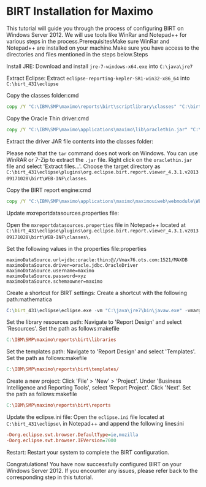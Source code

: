 # BIRT Installation for Maximo

This tutorial will guide you through the process of configuring BIRT on Windows Server 2012. We will use tools like WinRar and Notepad++ for various steps in the process.PrerequisitesMake sure WinRar and Notepad++ are installed on your machine.Make sure you have access to the directories and files mentioned in the steps below.Steps

Install JRE: Download and install ```jre-7-windows-x64.exe``` into ```C:\java\jre7```

Extract Eclipse: Extract ```eclipse-reporting-kepler-SR1-win32-x86_64``` into ```C:\birt_431\eclipse```

Copy the classes folder:cmd
```cmd
copy /Y "C:\IBM\SMP\maximo\reports\birt\scriptlibrary\classes" "C:\birt_431\eclipse\plugins\org.eclipse.birt.report.viewer_4.3.1.v201309171028\birt\WEB-INF\"
```

Copy the Oracle Thin driver:cmd
```cmd
copy /Y "C:\IBM\SMP\maximo\applications\maximo\lib\oraclethin.jar" "C:\birt_431\eclipse\plugins\org.eclipse.birt.report.viewer_4.3.1.v201309171028\birt\WEB-INF\lib\"
```

Extract the driver JAR file contents into the classes folder:

Please note that the ```tar``` command does not work on Windows. You can use WinRAR or 7-Zip to extract the ```.jar``` file. Right click on the ```oraclethin.jar``` file and select 'Extract files...'. Choose the target directory as ```C:\birt_431\eclipse\plugins\org.eclipse.birt.report.viewer_4.3.1.v201309171028\birt\WEB-INF\classes```.

Copy the BIRT report engine:cmd
```cmd
copy /Y "C:\IBM\SMP\maximo\applications\maximo\maximouiweb\webmodule\WEB-INF\birt\platform\plugins\org.eclipse.birt.report.engine_4.3.1.v201309161141.jar" "C:\birt_431\eclipse\plugins\"
```

Update mxreportdatasources.properties file:

Open the ```mxreportdatasources.properties``` file in Notepad++ located at ```C:\birt_431\eclipse\plugins\org.eclipse.birt.report.viewer_4.3.1.v201309171028\birt\WEB-INF\classes\```.

Set the following values in the properties file:properties
```properties
maximoDataSource.url=jdbc:oracle:thin:@//Vmax76.ots.com:1521/MAXDB
maximoDataSource.driver=oracle.jdbc.OracleDriver
maximoDataSource.username=maximo
maximoDataSource.password=xyz
maximoDataSource.schemaowner=maximo
```

Create a shortcut for BIRT settings: Create a shortcut with the following path:mathematica
```mathematica
C:\birt_431\eclipse\eclipse.exe -vm "C:\java\jre7\bin\javaw.exe" -vmargs -Xmx512m
```

Set the library resources path: Navigate to 'Report Design' and select 'Resources'. Set the path as follows:makefile
```makefile
C:\IBM\SMP\maximo\reports\birt\libraries
```

Set the templates path: Navigate to 'Report Design' and select 'Templates'. Set the path as follows:makefile
```makefile
C:\IBM\SMP\maximo\reports\birt\templates/
```

Create a new project: Click 'File' &gt; 'New' &gt; 'Project'. Under 'Business Intelligence and Reporting Tools', select 'Report Project'. Click 'Next'. Set the path as follows:makefile
```makefile
C:\IBM\SMP\maximo\reports\birt\reports 
```

Update the eclipse.ini file: Open the ```eclipse.ini``` file located at ```C:\birt_431\eclipse\``` in Notepad++ and append the following lines:ini
```ini
-Dorg.eclipse.swt.browser.DefaultType=ie,mozilla 
-Dorg.eclipse.swt.browser.IEVersion=7000 
```

Restart: Restart your system to complete the BIRT configuration.

Congratulations! You have now successfully configured BIRT on your Windows Server 2012. If you encounter any issues, please refer back to the corresponding step in this tutorial.

